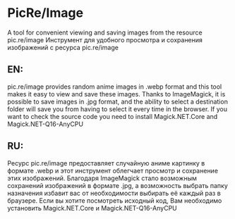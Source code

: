 # PicRe/Image
A tool for convenient viewing and saving images from the resource pic.re/image
Инструмент для удобного просмотра и сохранения изображений с ресурса pic.re/image

## EN:
pic.re/image provides random anime images in .webp format and this tool makes it easy to view and save these images. Thanks to ImageMagick, it is possible to save images in .jpg format, and the ability to select a destination folder will save you from having to select it every time in the browser. If you want to check the source code you need to install Magick.NET.Core and Magick.NET-Q16-AnyCPU

## RU:
Ресурс pic.re/image предоставляет случайную аниме картинку в формате .webp и этот инструмент облегчает просмотр и сохранение этих изображений. Благодаря ImageMagick стало возможным сохранений изображений в формате .jpg, а возможность выбрать папку назначения избавит вас от необходимости выбирать её каждый раз в браузере. Если вы хотите посмотреть исходный код, Вам необходимо установить Magick.NET.Core и Magick.NET-Q16-AnyCPU
